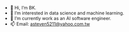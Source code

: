 - 👋 Hi, I’m BK. 
- 👀 I’m interested in data science and machine learning.
- 🌱 I’m currently work as an AI software engineer.
- 📫 Email: asteven5211@yahoo.com.tw

<!---
BK20210310/BK20210310 is a ✨ special ✨ repository because its `README.md` (this file) appears on your GitHub profile.
You can click the Preview link to take a look at your changes.
--->
